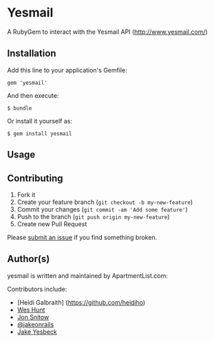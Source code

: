 # Yesmail

A RubyGem to interact with the Yesmail API (http://www.yesmail.com/)

## Installation

Add this line to your application's Gemfile:

    gem 'yesmail'

And then execute:

    $ bundle

Or install it yourself as:

    $ gem install yesmail

## Usage

## Contributing

1. Fork it
2. Create your feature branch (`git checkout -b my-new-feature`)
3. Commit your changes (`git commit -am 'Add some feature'`)
4. Push to the branch (`git push origin my-new-feature`)
5. Create new Pull Request

Please [submit an issue](https://github.com/verticalbrands/yesmail/issues/new) if you find something broken.

## Author(s)

yesmail is written and maintained by ApartmentList.com:

Contributors include:

 * [Heidi Galbraith] (https://github.com/heidiho)
 * [Wes Hunt](https://github.com/wesdotcool)
 * [Jon Snitow](https://github.com/otherjonvb)
 * [@jakeonrails](http://twitter.com/jakeonrails)
 * [Jake Yesbeck](https://github.com/yez)
